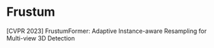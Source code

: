 # Frustum
[CVPR 2023] FrustumFormer: Adaptive Instance-aware Resampling for Multi-view 3D Detection
